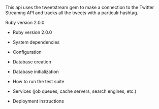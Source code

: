 
This api uses the tweetstream gem to make a connection to the Twitter Streamng API and tracks all the tweets with a particulr hashtag.

Ruby version 2.0.0

* Ruby version 2.0.0
	
* System dependencies

* Configuration

* Database creation

* Database initialization

* How to run the test suite

* Services (job queues, cache servers, search engines, etc.)

* Deployment instructions

